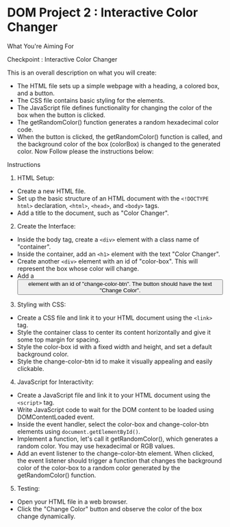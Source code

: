 # DOM Project 2 : Interactive Color Changer

What You're Aiming For

Checkpoint : Interactive Color Changer

This is an overall description on what you will create:

- The HTML file sets up a simple webpage with a heading, a colored box, and a button.
- The CSS file contains basic styling for the elements.
- The JavaScript file defines functionality for changing the color of the box when the button is clicked.
- The getRandomColor() function generates a random hexadecimal color code.
- When the button is clicked, the getRandomColor() function is called, and the background color of the box (colorBox) is changed to the generated color.
Now Follow please the instructions below:


Instructions

1. HTML Setup:
- Create a new HTML file.
- Set up the basic structure of an HTML document with the `<!DOCTYPE html>` declaration, `<html>`, `<head>`, and `<body>` tags.
- Add a title to the document, such as "Color Changer".
2. Create the Interface:
- Inside the body tag, create a `<div>` element with a class name of "container".
- Inside the container, add an `<h1>` element with the text "Color Changer".
- Create another `<div>` element with an id of "color-box". This will represent the box whose color will change.
- Add a <button> element with an id of "change-color-btn". The button should have the text "Change Color".
3. Styling with CSS:
- Create a CSS file and link it to your HTML document using the `<link>` tag.
- Style the container class to center its content horizontally and give it some top margin for spacing.
- Style the color-box id with a fixed width and height, and set a default background color.
- Style the change-color-btn id to make it visually appealing and easily clickable.
4. JavaScript for Interactivity:
- Create a JavaScript file and link it to your HTML document using the `<script>` tag.
- Write JavaScript code to wait for the DOM content to be loaded using DOMContentLoaded event.
- Inside the event handler, select the color-box and change-color-btn elements using `document.getElementById()`.
- Implement a function, let's call it getRandomColor(), which generates a random color. You may use hexadecimal or RGB values.
- Add an event listener to the change-color-btn element. When clicked, the event listener should trigger a function that changes the background color of the color-box to a random color generated by the getRandomColor() function.
5. Testing:
- Open your HTML file in a web browser.
- Click the "Change Color" button and observe the color of the box change dynamically.

